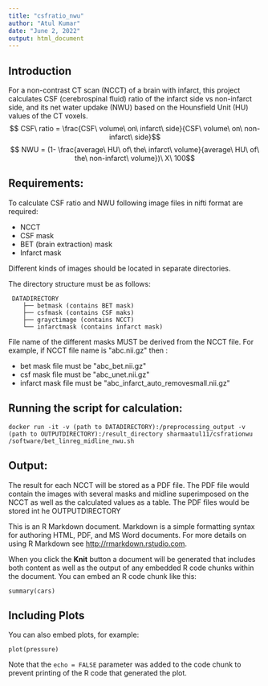 ```yaml
---
title: "csfratio_nwu"
author: "Atul Kumar"
date: "June 2, 2022"
output: html_document
---
```




## Introduction
For a non-contrast CT scan (NCCT) of a brain with infarct, this project calculates CSF (cerebrospinal fluid) ratio of the infarct side vs non-infarct side, and its net water updake (NWU) based on the Hounsfield Unit (HU) values of the CT voxels.
$$ CSF\ ratio = \frac{CSF\ volume\ on\ infarct\ side}{CSF\ volume\ on\ non-infarct\ side}$$
$$ NWU = (1- \frac{average\ HU\ of\ the\ infarct\ volume}{average\ HU\ of\ the\ non-infarct\ volume})\ X\ 100$$ 
## Requirements:
To calculate CSF ratio and NWU following image files in nifti format are required:
  - NCCT 
  - CSF mask
  - BET (brain extraction) mask
  - Infarct mask

Different kinds of images should be located in separate directories.

The directory structure must be as follows:
```
 DATADIRECTORY
    ├── betmask (contains BET mask)
    ├── csfmask (contains CSF maks)
    ├── grayctimage (contains NCCT)
    └── infarctmask (contains infarct mask)
```
File  name of the different masks MUST be derived from the NCCT file. For example, if 
NCCT file name is "abc.nii.gz" then :
 - bet mask file must be "abc_bet.nii.gz"
 - csf mask file must be "abc_unet.nii.gz"
 - infarct mask file must be "abc_infarct_auto_removesmall.nii.gz"
 
 
## Running the script for calculation:

```
docker run -it -v (path to DATADIRECTORY):/preprocessing_output -v (path to OUTPUTDIRECTORY):/result_directory sharmaatul11/csfrationwu   /software/bet_linreg_midline_nwu.sh 
```

## Output:
The result for each NCCT will be stored as a PDF file. The PDF file would contain the images with several masks and midline superimposed on the NCCT as well as the calculated values as a table.
The PDF files would be stored int he OUTPUTDIRECTORY
 
This is an R Markdown document. Markdown is a simple formatting syntax for authoring HTML, PDF, and MS Word documents. For more details on using R Markdown see <http://rmarkdown.rstudio.com>.

When you click the **Knit** button a document will be generated that includes both content as well as the output of any embedded R code chunks within the document. You can embed an R code chunk like this:

```{r cars}
summary(cars)
```

## Including Plots

You can also embed plots, for example:

```{r pressure, echo=FALSE}
plot(pressure)
```

Note that the `echo = FALSE` parameter was added to the code chunk to prevent printing of the R code that generated the plot.
